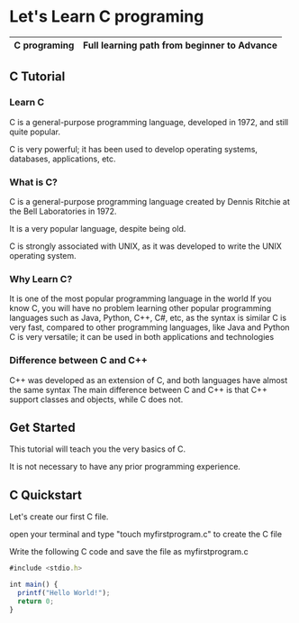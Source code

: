 # Let's Learn C programing

C programing| Full learning path from beginner to Advance
|---|---|

## C Tutorial

### Learn C
C is a general-purpose programming language, developed in 1972, and still quite popular.

C is very powerful; it has been used to develop operating systems, databases, applications, etc.

### What is C?
C is a general-purpose programming language created by Dennis Ritchie at the Bell Laboratories in 1972.

It is a very popular language, despite being old.

C is strongly associated with UNIX, as it was developed to write the UNIX operating system.

### Why Learn C?
It is one of the most popular programming language in the world
If you know C, you will have no problem learning other popular programming languages such as Java, Python, C++, C#, etc, as the syntax is similar
C is very fast, compared to other programming languages, like Java and Python
C is very versatile; it can be used in both applications and technologies

### Difference between C and C++
C++ was developed as an extension of C, and both languages have almost the same syntax
The main difference between C and C++ is that C++ support classes and objects, while C does not.

## Get Started
This tutorial will teach you the very basics of C.

It is not necessary to have any prior programming experience.


## C Quickstart

Let's create our first C file.

open your terminal and type "touch myfirstprogram.c"  to create the C file

Write the following C code and save the file as myfirstprogram.c

```javascript
#include <stdio.h>

int main() {
  printf("Hello World!");
  return 0;
}
```
